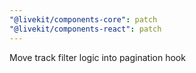 ```yaml
---
"@livekit/components-core": patch
"@livekit/components-react": patch
---
```


Move track filter logic into pagination hook
